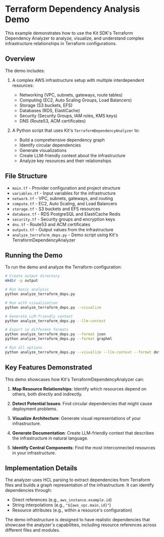 # Terraform Dependency Analysis Demo

This example demonstrates how to use the Kit SDK's Terraform Dependency Analyzer to analyze, visualize, and understand complex infrastructure relationships in Terraform configurations.

## Overview

The demo includes:

1. A complex AWS infrastructure setup with multiple interdependent resources:
   - Networking (VPC, subnets, gateways, route tables)
   - Computing (EC2, Auto Scaling Groups, Load Balancers)
   - Storage (S3 buckets, EFS)
   - Databases (RDS, ElastiCache)
   - Security (Security Groups, IAM roles, KMS keys)
   - DNS (Route53, ACM certificates)

2. A Python script that uses Kit's `TerraformDependencyAnalyzer` to:
   - Build a comprehensive dependency graph
   - Identify circular dependencies
   - Generate visualizations
   - Create LLM-friendly context about the infrastructure
   - Analyze key resources and their relationships

## File Structure

- `main.tf` - Provider configuration and project structure
- `variables.tf` - Input variables for the infrastructure
- `network.tf` - VPC, subnets, gateways, and routing
- `compute.tf` - EC2, Auto Scaling, and Load Balancers
- `storage.tf` - S3 buckets and EFS resources
- `database.tf` - RDS PostgreSQL and ElastiCache Redis
- `security.tf` - Security groups and encryption keys
- `dns.tf` - Route53 and ACM certificates
- `outputs.tf` - Output values from the infrastructure
- `analyze_terraform_deps.py` - Demo script using Kit's TerraformDependencyAnalyzer

## Running the Demo

To run the demo and analyze the Terraform configuration:

```bash
# Create output directory
mkdir -p output

# Run basic analysis
python analyze_terraform_deps.py

# Run with visualization
python analyze_terraform_deps.py --visualize

# Generate LLM-friendly context
python analyze_terraform_deps.py --llm-context

# Export in different formats
python analyze_terraform_deps.py --format json
python analyze_terraform_deps.py --format graphml

# Run all options
python analyze_terraform_deps.py --visualize --llm-context --format dot
```

## Key Features Demonstrated

This demo showcases how Kit's TerraformDependencyAnalyzer can:

1. **Map Resource Relationships**: Identify which resources depend on others, both directly and indirectly.

2. **Detect Potential Issues**: Find circular dependencies that might cause deployment problems.

3. **Visualize Architecture**: Generate visual representations of your infrastructure.

4. **Generate Documentation**: Create LLM-friendly context that describes the infrastructure in natural language.

5. **Identify Central Components**: Find the most interconnected resources in your infrastructure.

## Implementation Details

The analyzer uses HCL parsing to extract dependencies from Terraform files and builds a graph representation of the infrastructure. It can identify dependencies through:

- Direct references (e.g., `aws_instance.example.id`)
- String interpolations (e.g., `"${aws_vpc.main.id}"`)
- Resource attributes (e.g., within a resource's configuration)

The demo infrastructure is designed to have realistic dependencies that showcase the analyzer's capabilities, including resource references across different files and modules.
